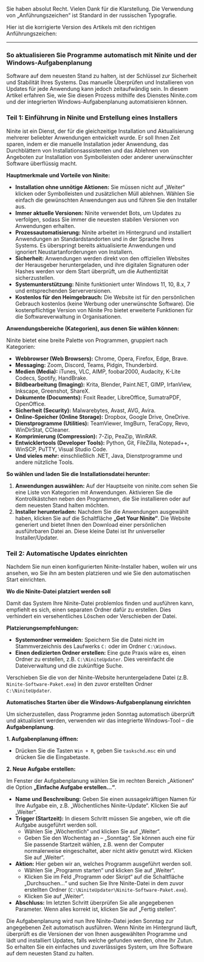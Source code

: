 Sie haben absolut Recht. Vielen Dank für die Klarstellung. Die Verwendung von „Anführungszeichen“ ist Standard in der russischen Typografie.

Hier ist die korrigierte Version des Artikels mit den richtigen Anführungszeichen:

***

### So aktualisieren Sie Programme automatisch mit Ninite und der Windows-Aufgabenplanung

Software auf dem neuesten Stand zu halten, ist der Schlüssel zur Sicherheit und Stabilität Ihres Systems. Das manuelle Überprüfen und Installieren von Updates für jede Anwendung kann jedoch zeitaufwändig sein. In diesem Artikel erfahren Sie, wie Sie diesen Prozess mithilfe des Dienstes Ninite.com und der integrierten Windows-Aufgabenplanung automatisieren können.

### Teil 1: Einführung in Ninite und Erstellung eines Installers

Ninite ist ein Dienst, der für die gleichzeitige Installation und Aktualisierung mehrerer beliebter Anwendungen entwickelt wurde. Er soll Ihnen Zeit sparen, indem er die manuelle Installation jeder Anwendung, das Durchblättern von Installationsassistenten und das Ablehnen von Angeboten zur Installation von Symbolleisten oder anderer unerwünschter Software überflüssig macht.

**Hauptmerkmale und Vorteile von Ninite:**

*   **Installation ohne unnötige Aktionen:** Sie müssen nicht auf „Weiter“ klicken oder Symbolleisten und zusätzlichen Müll ablehnen. Wählen Sie einfach die gewünschten Anwendungen aus und führen Sie den Installer aus.
*   **Immer aktuelle Versionen:** Ninite verwendet Bots, um Updates zu verfolgen, sodass Sie immer die neuesten stabilen Versionen von Anwendungen erhalten.
*   **Prozessautomatisierung:** Ninite arbeitet im Hintergrund und installiert Anwendungen an Standardstandorten und in der Sprache Ihres Systems. Es überspringt bereits aktualisierte Anwendungen und ignoriert Neustartanforderungen von Installern.
*   **Sicherheit:** Anwendungen werden direkt von den offiziellen Websites der Herausgeber heruntergeladen, und ihre digitalen Signaturen oder Hashes werden vor dem Start überprüft, um die Authentizität sicherzustellen.
*   **Systemunterstützung:** Ninite funktioniert unter Windows 11, 10, 8.x, 7 und entsprechenden Serverversionen.
*   **Kostenlos für den Heimgebrauch:** Die Website ist für den persönlichen Gebrauch kostenlos (keine Werbung oder unerwünschte Software). Die kostenpflichtige Version von Ninite Pro bietet erweiterte Funktionen für die Softwareverwaltung in Organisationen.

**Anwendungsbereiche (Kategorien), aus denen Sie wählen können:**

Ninite bietet eine breite Palette von Programmen, gruppiert nach Kategorien:

*   **Webbrowser (Web Browsers):** Chrome, Opera, Firefox, Edge, Brave.
*   **Messaging:** Zoom, Discord, Teams, Pidgin, Thunderbird.
*   **Medien (Media):** iTunes, VLC, AIMP, foobar2000, Audacity, K-Lite Codecs, Spotify, HandBrake.
*   **Bildbearbeitung (Imaging):** Krita, Blender, Paint.NET, GIMP, IrfanView, Inkscape, Greenshot, ShareX.
*   **Dokumente (Documents):** Foxit Reader, LibreOffice, SumatraPDF, OpenOffice.
*   **Sicherheit (Security):** Malwarebytes, Avast, AVG, Avira.
*   **Online-Speicher (Online Storage):** Dropbox, Google Drive, OneDrive.
*   **Dienstprogramme (Utilities):** TeamViewer, ImgBurn, TeraCopy, Revo, WinDirStat, CCleaner.
*   **Komprimierung (Compression):** 7-Zip, PeaZip, WinRAR.
*   **Entwicklertools (Developer Tools):** Python, Git, FileZilla, Notepad++, WinSCP, PuTTY, Visual Studio Code.
*   **Und vieles mehr:** einschließlich .NET, Java, Dienstprogramme und andere nützliche Tools.

**So wählen und laden Sie die Installationsdatei herunter:**

1.  **Anwendungen auswählen:** Auf der Hauptseite von ninite.com sehen Sie eine Liste von Kategorien mit Anwendungen. Aktivieren Sie die Kontrollkästchen neben den Programmen, die Sie installieren oder auf dem neuesten Stand halten möchten.
2.  **Installer herunterladen:** Nachdem Sie die Anwendungen ausgewählt haben, klicken Sie auf die Schaltfläche **„Get Your Ninite“**. Die Website generiert und bietet Ihnen den Download einer persönlichen ausführbaren Datei an. Diese kleine Datei ist Ihr universeller Installer/Updater.

### Teil 2: Automatische Updates einrichten

Nachdem Sie nun einen konfigurierten Ninite-Installer haben, wollen wir uns ansehen, wo Sie ihn am besten platzieren und wie Sie den automatischen Start einrichten.

**Wo die Ninite-Datei platziert werden soll**

Damit das System Ihre Ninite-Datei problemlos finden und ausführen kann, empfiehlt es sich, einen separaten Ordner dafür zu erstellen. Dies verhindert ein versehentliches Löschen oder Verschieben der Datei.

**Platzierungsempfehlungen:**

*   **Systemordner vermeiden:** Speichern Sie die Datei nicht im Stammverzeichnis des Laufwerks `C:` oder im Ordner `C:\Windows`.
*   **Einen dedizierten Ordner erstellen:** Eine gute Praxis wäre es, einen Ordner zu erstellen, z.B. `C:\NiniteUpdater`. Dies vereinfacht die Dateiverwaltung und die zukünftige Suche.

Verschieben Sie die von der Ninite-Website heruntergeladene Datei (z.B. `Ninite-Software-Paket.exe`) in den zuvor erstellten Ordner `C:\NiniteUpdater`.

**Automatisches Starten über die Windows-Aufgabenplanung einrichten**

Um sicherzustellen, dass Programme jeden Sonntag automatisch überprüft und aktualisiert werden, verwenden wir das integrierte Windows-Tool – die **Aufgabenplanung**.

**1. Aufgabenplanung öffnen:**

*   Drücken Sie die Tasten `Win + R`, geben Sie `taskschd.msc` ein und drücken Sie die Eingabetaste.

**2. Neue Aufgabe erstellen:**

Im Fenster der Aufgabenplanung wählen Sie im rechten Bereich „Aktionen“ die Option **„Einfache Aufgabe erstellen...“**.

*   **Name und Beschreibung:** Geben Sie einen aussagekräftigen Namen für Ihre Aufgabe ein, z.B. „Wöchentliches Ninite-Update“. Klicken Sie auf „Weiter“.
*   **Trigger (Startzeit):** In diesem Schritt müssen Sie angeben, wie oft die Aufgabe ausgeführt werden soll.
    *   Wählen Sie „Wöchentlich“ und klicken Sie auf „Weiter“.
    *   Geben Sie den Wochentag an – „Sonntag“. Sie können auch eine für Sie passende Startzeit wählen, z.B. wenn der Computer normalerweise eingeschaltet, aber nicht aktiv genutzt wird. Klicken Sie auf „Weiter“.
*   **Aktion:** Hier geben wir an, welches Programm ausgeführt werden soll.
    *   Wählen Sie „Programm starten“ und klicken Sie auf „Weiter“.
    *   Klicken Sie im Feld „Programm oder Skript“ auf die Schaltfläche „Durchsuchen...“ und suchen Sie Ihre Ninite-Datei in dem zuvor erstellten Ordner (`C:\NiniteUpdater\Ninite-Software-Paket.exe`).
    *   Klicken Sie auf „Weiter“.
*   **Abschluss:** Im letzten Schritt überprüfen Sie alle angegebenen Parameter. Wenn alles korrekt ist, klicken Sie auf „Fertig stellen“.

Die Aufgabenplanung wird nun Ihre Ninite-Datei jeden Sonntag zur angegebenen Zeit automatisch ausführen. Wenn Ninite im Hintergrund läuft, überprüft es die Versionen der von Ihnen ausgewählten Programme und lädt und installiert Updates, falls welche gefunden werden, ohne Ihr Zutun. So erhalten Sie ein einfaches und zuverlässiges System, um Ihre Software auf dem neuesten Stand zu halten.
